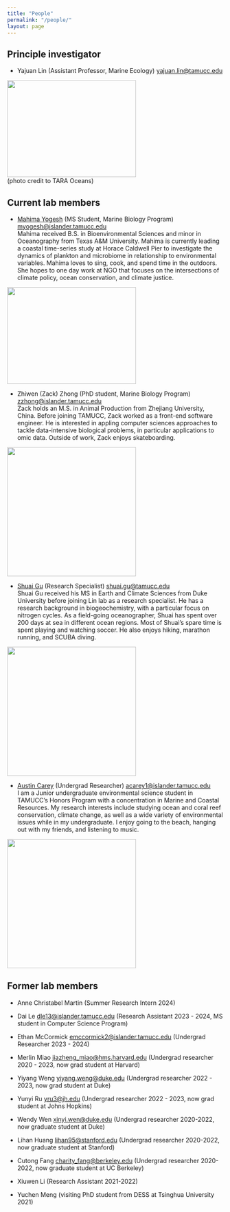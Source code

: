 ```yaml
---
title: "People"
permalink: "/people/"
layout: page
---
```


## Principle investigator
- Yajuan Lin (Assistant Professor, Marine Ecology) <yajuan.lin@tamucc.edu>

<img src="https://yajuanlin.github.io/assets/img/CREDITS-MAEVA-BARDY-YAJUAN-LIN-BD-1.jpeg" width="300" height="225"/> <br />
(photo credit to TARA Oceans)

## Current lab members

- <a href="https://yajuanlin.github.io/Mahima/">Mahima Yogesh</a> (MS Student, Marine Biology Program) <myogesh@islander.tamucc.edu> <br /> Mahima received B.S. in Bioenvironmental Sciences and minor in Oceanography from Texas A&M University. Mahima is currently leading a coastal time-series study at Horace Caldwell Pier to investigate the dynamics of plankton and microbiome in relationship to environmental variables. Mahima loves to sing, cook, and spend time in the outdoors. She hopes to one day work at NGO that focuses on the intersections of climate policy, ocean conservation, and climate justice.

<img src="https://yajuanlin.github.io/assets/img/Mahima_profile-photo.png" width="300" height="225"/> 

- Zhiwen (Zack) Zhong (PhD student, Marine Biology Program) <zzhong@islander.tamucc.edu> <br /> Zack holds an M.S. in Animal Production from Zhejiang University, China. Before joining TAMUCC, Zack worked as a front-end software engineer. He is interested in appling computer sciences approaches to tackle data-intensive biological problems, in particular applications to omic data. Outside of work, Zack enjoys skateboarding.
  
<img src="https://yajuanlin.github.io/assets/img/ZackZhong.jpg" width="300" /> 
 
- <a href="https://yajuanlin.github.io/ShuaiGu/">Shuai Gu</a> (Research Specialist) <shuai.gu@tamucc.edu> <br /> Shuai Gu received his MS in Earth and Climate Sciences from Duke University before joining Lin lab as a research specialist. He has a research background in biogeochemistry, with a particular focus on nitrogen cycles. As a field-going oceanographer, Shuai has spent over 200 days at sea in different ocean regions. Most of Shuai’s spare time is spent playing and watching soccer. He also enjoys hiking, marathon running, and SCUBA diving.

<img src="https://yajuanlin.github.io/assets/img/Shuai profile photo.png" width="300" /> 

- <a href="https://yajuanlin.github.io/AustinC/">Austin Carey</a> (Undergrad Researcher) <acarey1@islander.tamucc.edu> <br /> I am a Junior undergraduate environmental science student in TAMUCC’s Honors Program with a concentration in Marine and Coastal Resources. My research interests include studying ocean and coral reef conservation, climate change, as well as a wide variety of environmental issues while in my undergraduate. I enjoy going to the beach, hanging out with my friends, and listening to music.

<img src="https://yajuanlin.github.io/assets/img/Austin profile photo.png" width="300" /> 

## Former lab members
- Anne Christabel Martin (Summer Research Intern 2024)

- Dai Le <dle13@islander.tamucc.edu> (Research Assistant 2023 - 2024, MS student in Computer Science Program)

- Ethan McCormick <emccormick2@islander.tamucc.edu> (Undergrad Researcher 2023 - 2024)

- Merlin Miao <jiazheng_miao@hms.harvard.edu> (Undergrad researcher 2020 - 2023, now grad student at Harvard)

- Yiyang Weng <yiyang.weng@duke.edu> (Undergrad researcher 2022 - 2023, now grad student at Duke)

- Yunyi Ru <yru3@jh.edu> (Undergrad researcher 2022 - 2023, now grad student at Johns Hopkins)

- Wendy Wen <xinyi.wen@duke.edu> (Undergrad researcher 2020-2022, now graduate student at Duke)

- Lihan Huang <lihan95@stanford.edu> (Undergrad researcher 2020-2022, now graduate student at Stanford)

- Cutong Fang <charity_fang@berkeley.edu> (Undergrad researcher 2020-2022, now graduate student at UC Berkeley)

- Xiuwen Li (Research Assistant 2021-2022)

- Yuchen Meng (visiting PhD student from DESS at Tsinghua University 2021)
